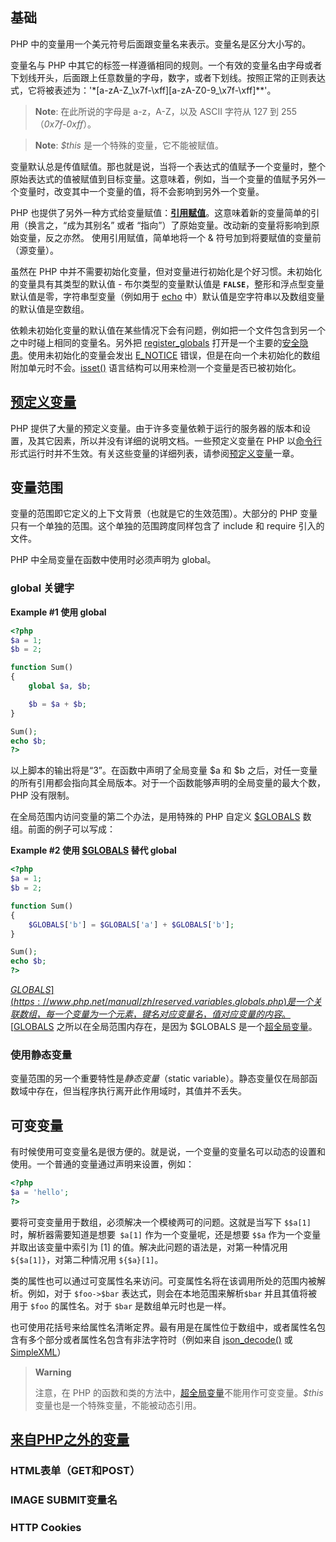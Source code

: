 ## 基础

PHP 中的变量用一个美元符号后面跟变量名来表示。变量名是区分大小写的。

变量名与 PHP 中其它的标签一样遵循相同的规则。一个有效的变量名由字母或者下划线开头，后面跟上任意数量的字母，数字，或者下划线。按照正常的正则表达式，它将被表述为：'*[a-zA-Z_\x7f-\xff][a-zA-Z0-9_\x7f-\xff]**'。

> **Note**: 在此所说的字母是 a-z，A-Z，以及 ASCII 字符从 127 到 255（*0x7f-0xff*）。

> **Note**: *$this* 是一个特殊的变量，它不能被赋值。

变量默认总是传值赋值。那也就是说，当将一个表达式的值赋予一个变量时，整个原始表达式的值被赋值到目标变量。这意味着，例如，当一个变量的值赋予另外一个变量时，改变其中一个变量的值，将不会影响到另外一个变量。

PHP 也提供了另外一种方式给变量赋值：[**引用赋值**](https://www.php.net/manual/zh/language.references.php)。这意味着新的变量简单的引用（换言之，“成为其别名” 或者 “指向”）了原始变量。改动新的变量将影响到原始变量，反之亦然。	使用引用赋值，简单地将一个 & 符号加到将要赋值的变量前（源变量）。

虽然在 PHP 中并不需要初始化变量，但对变量进行初始化是个好习惯。未初始化的变量具有其类型的默认值 - 布尔类型的变量默认值是 **`FALSE`**，整形和浮点型变量默认值是零，字符串型变量（例如用于 [echo](https://www.php.net/manual/zh/function.echo.php) 中）默认值是空字符串以及数组变量的默认值是空数组。

依赖未初始化变量的默认值在某些情况下会有问题，例如把一个文件包含到另一个之中时碰上相同的变量名。另外把 [register_globals](https://www.php.net/manual/zh/ini.core.php#ini.register-globals) 打开是一个主要的[安全隐患](https://www.php.net/manual/zh/security.globals.php)。使用未初始化的变量会发出 [E_NOTICE](https://www.php.net/manual/zh/language.variables.basics.php) 错误，但是在向一个未初始化的数组附加单元时不会。[isset()](https://www.php.net/manual/zh/function.isset.php) 语言结构可以用来检测一个变量是否已被初始化。



## [预定义变量](https://www.php.net/manual/zh/language.variables.predefined.php#language.variables.predefined)

PHP 提供了大量的预定义变量。由于许多变量依赖于运行的服务器的版本和设置，及其它因素，所以并没有详细的说明文档。一些预定义变量在 PHP 以[命令行](https://www.php.net/manual/zh/features.commandline.php)形式运行时并不生效。有关这些变量的详细列表，请参阅[预定义变量](https://www.php.net/manual/zh/reserved.variables.php)一章。



## 变量范围

变量的范围即它定义的上下文背景（也就是它的生效范围）。大部分的 PHP 变量只有一个单独的范围。这个单独的范围跨度同样包含了 include 和 require 引入的文件。

PHP 中全局变量在函数中使用时必须声明为 global。

### global 关键字

**Example #1 使用 global**

```php
<?php
$a = 1;
$b = 2;

function Sum()
{
    global $a, $b;

    $b = $a + $b;
}

Sum();
echo $b;
?>
```

以上脚本的输出将是“3”。在函数中声明了全局变量 $a 和 $b 之后，对任一变量的所有引用都会指向其全局版本。对于一个函数能够声明的全局变量的最大个数，PHP 没有限制。

在全局范围内访问变量的第二个办法，是用特殊的 PHP 自定义 [$GLOBALS](https://www.php.net/manual/zh/reserved.variables.globals.php) 数组。前面的例子可以写成：

**Example #2 使用 [$GLOBALS](https://www.php.net/manual/zh/reserved.variables.globals.php) 替代 global**

```php
<?php
$a = 1;
$b = 2;

function Sum()
{
    $GLOBALS['b'] = $GLOBALS['a'] + $GLOBALS['b'];
}

Sum();
echo $b;
?>
```

[$GLOBALS](https://www.php.net/manual/zh/reserved.variables.globals.php) 是一个关联数组，每一个变量为一个元素，键名对应变量名，值对应变量的内容。[$GLOBALS](https://www.php.net/manual/zh/reserved.variables.globals.php) 之所以在全局范围内存在，是因为 $GLOBALS 是一个[超全局变量](https://www.php.net/manual/zh/language.variables.superglobals.php)。

### 使用静态变量

变量范围的另一个重要特性是*静态变量*（static variable）。静态变量仅在局部函数域中存在，但当程序执行离开此作用域时，其值并不丢失。



## 可变变量

有时候使用可变变量名是很方便的。就是说，一个变量的变量名可以动态的设置和使用。一个普通的变量通过声明来设置，例如：

```php
<?php
$a = 'hello';
?>
```

要将可变变量用于数组，必须解决一个模棱两可的问题。这就是当写下 `$$a[1]` 时，解析器需要知道是想要` $a[1]` 作为一个变量呢，还是想要 `$$a` 作为一个变量并取出该变量中索引为 [1] 的值。解决此问题的语法是，对第一种情况用 `${$a[1]}`，对第二种情况用 `${$a}[1]`。

类的属性也可以通过可变属性名来访问。可变属性名将在该调用所处的范围内被解析。例如，对于 `$foo->$bar` 表达式，则会在本地范围来解析`$bar` 并且其值将被用于 `$foo` 的属性名。对于 `$bar` 是数组单元时也是一样。

也可使用花括号来给属性名清晰定界。最有用是在属性位于数组中，或者属性名包含有多个部分或者属性名包含有非法字符时（例如来自 [json_decode()](https://www.php.net/manual/zh/function.json-decode.php) 或 [SimpleXML](https://www.php.net/manual/zh/book.simplexml.php)）

> **Warning**
>
> 注意，在 PHP 的函数和类的方法中，[超全局变量](https://www.php.net/manual/zh/language.variables.superglobals.php)不能用作可变变量。*$this* 变量也是一个特殊变量，不能被动态引用。



## [来自PHP之外的变量](https://www.php.net/manual/zh/language.variables.external.php#language.variables.external)

### HTML表单（GET和POST）

### IMAGE SUBMIT变量名

### HTTP Cookies